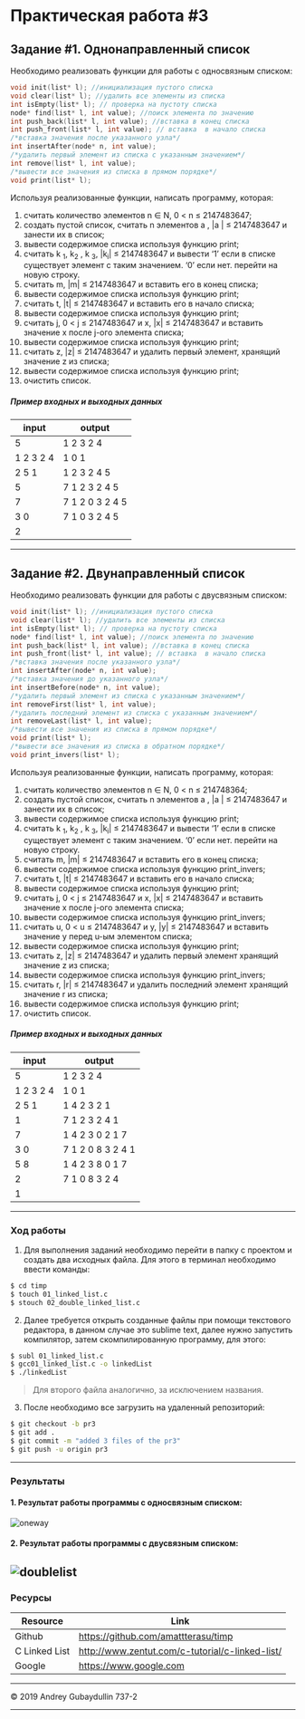 
# Практическая работа #3

## Задание #1. Однонаправленный список

Необходимо реализовать функции для работы с односвязным списком:
```c
void init(list* l); //инициализация пустого списка
void clear(list* l); //удалить все элементы из списка
int isEmpty(list* l); // проверка на пустоту списка
node* find(list* l, int value); //поиск элемента по значению
int push_back(list* l, int value); //вставка в конец списка
int push_front(list* l, int value); // вставка  в начало списка
/*вставка значения после указанного узла*/
int insertAfter(node* n, int value);
/*удалить первый элемент из списка с указанным значением*/
int remove(list* l, int value);
/*вывести все значения из списка в прямом порядке*/
void print(list* l);
```
Используя реализованные функции, написать программу, которая:
1. считать количество элементов  n ∈ N, 0 <  n ≤ 2147483647;
2. создать пустой список, считать n элементов a , |a | ≤
2147483647 и занести их в список;
3. вывести содержимое списка используя функцию print;
4. считать k <sub>1</sub>, k<sub>2</sub> , k <sub>3</sub>, |k<sub>i</sub>| ≤ 2147483647 и вывести ‘1’ если в
списке существует элемент с таким значением. ‘0’ если нет.
перейти на новую строку.
5. считать m, |m| ≤ 2147483647 и вставить его в конец списка;
6. вывести содержимое списка используя функцию print;
7. считать t, |t| ≤ 2147483647 и вставить его в начало списка;
8. вывести содержимое списка используя функцию print;
9. считать j, 0 < j ≤ 2147483647 и x, |x| ≤ 2147483647 и вставить
значение x после j-ого элемента списка;
10. вывести содержимое списка используя функцию print;
11. считать z, |z| ≤ 2147483647 и удалить первый элемент, хранящий значение z из списка;
12. вывести содержимое списка используя функцию print;
13. очистить список.

##### Пример входных и выходных данных

| input     | output      |
| ----------| ------------|
| 5 	    | 1 2 3 2 4   |
| 1 2 3 2 4 | 1 0 1       |
| 2 5 1     | 1 2 3 2 4 5 |
| 5 	    |7 1 2 3 2 4 5|
| 7         |7 1 2 0 3 2 4 5|
| 3 0       |7 1 0 3 2 4 5|
| 2         |             |

---

## Задание #2. Двунаправленный список
Необходимо реализовать функции для работы с двусвязным списком:
```c
void init(list* l); //инициализация пустого списка
void clear(list* l); //удалить все элементы из списка
int isEmpty(list* l); // проверка на пустоту списка
node* find(list* l, int value); //поиск элемента по значению
int push_back(list* l, int value); //вставка в конец списка
int push_front(list* l, int value); // вставка  в начало списка
/*вставка значения после указанного узла*/
int insertAfter(node* n, int value);
/*вставка значения до указанного узла*/
int insertBefore(node* n, int value);
/*удалить первый элемент из списка с указанным значением*/
int removeFirst(list* l, int value);
/*удалить последний элемент из списка с указанным значением*/
int removeLast(list* l, int value);
/*вывести все значения из списка в прямом порядке*/
void print(list* l);
/*вывести все значения из списка в обратном порядке*/
void print_invers(list* l);
```
Используя реализованные функции, написать программу, которая:

1. считать количество элементов n ∈ N, 0 < n ≤ 214748364;
2.  создать пустой список, считать n элементов a , |a | ≤ 2147483647 и занести их в список;
3. вывести содержимое списка используя функцию print;
4. считать k <sub>1</sub>, k<sub>2</sub> , k <sub>3</sub>, |k<sub>i</sub>| ≤ 2147483647 и вывести ‘1’ если в
списке существует элемент с таким значением. ‘0’ если нет.
перейти на новую строку.
5.  считать m, |m| ≤ 2147483647 и вставить его в конец списка;
6. вывести содержимое списка используя функцию print_invers;
7.  считать t, |t| ≤ 2147483647 и вставить его в начало списка;
8.  вывести содержимое списка используя функцию print;
9. считать j, 0 < j ≤ 2147483647 и x, |x| ≤ 2147483647 и вставить значение x после j-ого элемента спискa;
10.  вывести содержимое списка используя функцию print_invers;
11. считать u, 0 < u ≤ 2147483647 и y, |y| ≤ 2147483647 и вставить значение y перед u-ым элементом списка;
12. вывести содержимое списка используя функцию print;
13. считать z, |z| ≤ 2147483647 и удалить первый элемент хранящий значение z из списка;
14. вывести содержимое списка используя функцию print_invers;
15. считать r, |r| ≤ 2147483647 и удалить последний элемент хранящий значение r из списка;
16. вывести содержимое списка используя функцию print;
17. очистить список.

##### Пример входных и выходных данных

| input     | output      |
| ----------| ------------|
| 5 	    | 1 2 3 2 4   |
| 1 2 3 2 4 | 1 0 1       |
| 2 5 1     | 1 4 2 3 2 1 |
| 1 	    |7 1 2 3 2 4 1|
| 7         |1 4 2 3 0 2 1 7|
| 3 0       |7 1 2 0 8 3 2 4 1|
| 5 8       |1 4 2 3 8 0 1 7|
| 2         |7 1 0 8 3 2 4 |
| 1         |             |
---

### Ход работы

1. Для выполнения заданий необходимо перейти в папку с проектом и создать два исходных файла. Для этого в терминал необходимо ввести команды:
```sh
$ cd timp
$ touch 01_linked_list.c
$ stouch 02_double_linked_list.c
```

2. Далее требуется открыть созданные файлы при помощи текстового редактора, в данном случае это sublime text, далее нужно запустить компилятор, затем скомпилированную программу, для этого:
```sh
$ subl 01_linked_list.c
$ gcc01_linked_list.c -o linkedList
$ ./linkedList
```
>Для второго файла аналогично, за исключением названия.

3. После необходимо все загрузить на удаленный репозиторий:
```sh
$ git checkout -b pr3
$ git add .
$ git commit -m "added 3 files of the pr3"
$ git push -u origin pr3
```
---
### Результаты

####  1. Результат работы программы с односвязным списком:
![](https://cdn1.savepice.ru/uploads/2019/3/13/b04bad6718f6e331c988650641080536-full.png "oneway")
 #### 2. Результат работы программы с двусвязным списком:
![](https://cdn1.savepice.ru/uploads/2019/3/13/d9fd83551cee98c1e56251f63a2a1220-full.png "doublelist")
 ---
 
 ### Ресурсы
 

| Resource | Link |
| ------ | ------ |
| Github | https://github.com/amattterasu/timp |
| C Linked List | http://www.zentut.com/c-tutorial/c-linked-list/  |
| Google | https://www.google.com |
-----

&copy; 2019 Andrey Gubaydullin 737-2

-----
